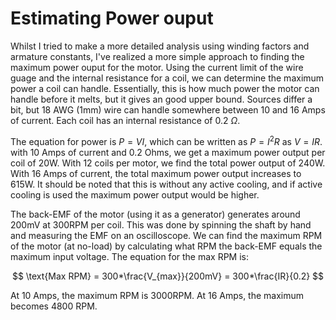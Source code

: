 # Estimating Power ouput 
Whilst I tried to make a more detailed analysis using winding factors and armature constants, I've realized a more simple approach to finding the maximum power ouput for the motor. Using the current limit of the wire guage and the internal resistance for a coil, we can determine the maximum power a coil can handle. Essentially, this is how much power the motor can handle before it melts, but it gives an good upper bound. Sources differ a bit, but 18 AWG (1mm) wire can handle somewhere between 10 and 16 Amps of current. Each coil has an internal resistance of 0.2 $\Omega$.

The equation for power is $P=VI$, which can be written as $P=I^2R$ as $V=IR$. with 10 Amps of current and 0.2 Ohms, we get a maximum power output per coil of 20W. With 12 coils per motor, we find the total power output of 240W. With 16 Amps of current, the total maximum power output increases to 615W. It should be noted that this is without any active cooling, and if active cooling is used the maximum power output would be higher.

The back-EMF of the motor (using it as a generator) generates around 200mV at 300RPM per coil. This was done by spinning the shaft by hand and measuring the EMF on an oscilloscope. We can find the maximum RPM of the motor (at no-load) by calculating what RPM the back-EMF equals the maximum input voltage.  The equation for the max RPM is: 

$$
\text{Max RPM} = 300*\frac{V_{max}}{200mV} = 300*\frac{IR}{0.2}
$$

At 10 Amps, the maximum RPM is 3000RPM. At 16 Amps, the maximum becomes 4800 RPM.

<!--
# Estimating Power output - OLD VERSION
I'm using the equations found in "Axial Flux Permanent Magnet Brushless Machines (2nd edition)" for this. The power estimate centres around calculating an armature constant $K_e$, which specifies the voltage per RPM of the motor. You can find each equation with its book reference below.

## Results

The estimated armature constant of 0.0058 V/RPM. 

At 1000 RPM, the coil would generate 5.8 volts. With an internal resistance of 0.2 $\Omega$, it would supply 84 watts to an optimised load (load resistance = internal resistance). However, this would melt the coil, as the current would be larger than the current rating of the wire. I consider this to be a good thing, as it shows that the motor won't be limited by it's magnetic or electrical design. 

## Calculations - Theory
### Armature constant - $K_e$
The equation for the armature contant is: 

$$ 
K_e = \pi\sqrt{2}pN_1k_{w1}\phi_f    \text{ \hspace{1cm} (eq 2.37)}
$$

Where: 
* p is the number of pole pairs 
* $N_1$ is the number of turns in a coil
* $k_{w1}$ is the winding factor
* $\phi_f$ is the flux across the airgap

This is essentially just Faradays law: 

$$V_{emf} = -N\frac{d\phi}{dt}$$

Where $\frac{d\phi}{dt}$ is expressed in terms of $\phi_f$ and RPM. The winding factor $k_{w1}$ is added to account for voltage drops caused by small phase differences within a coil as a magnet passes over them.   

### Airgap flux - $\phi_f$
The airgap flux $\phi_f$ can be found using the equation: 

$$
\phi_f = \alpha_i B_{mg}\frac{\pi}{8p}D_{outer}^2(1-k_d^2) \text{ \hspace{1cm} (eq 2.28)}
$$

Where: 
* $\alpha_i$ is the ratio between the average $B_{avg}$ and peak $B_{mg}$ magnetic flux density, $\frac{B_{avg}}{B_{mg}}$
* p is the number of pole pairs
* $D_{outer}$ is the outer diameter of the rotor
* $k_d$ is the ratio of the inner and outer diameter of the rotor, $\frac{D_{inner}}{D_{Outer}}$

We can simplify $\alpha_i * B_{mg}$ to $B_{avg}$. The average magnetic field strength can be tedious to solve analytically, which is why I used 3D simulations to estimate it. 

### Winding factor - $k_{w1}$
The winding factor $k_{w1}$ is a correction that accounts for small phase differences in parts of a coil/phase as the magents pass over them. The winding factor is the product of the distribution factor $k_{d1}$ and pitch factor $k_{p1}$. 

$$
k_{w1} = k_{d1}k_{p1}
$$
$$
k_{d1} = \frac{sin(\pi/2m_1)}{q_1sin[\pi/(2m_1q_1)]}
$$
$$
k_{p1}= sin(\beta\frac{\pi}{2})
$$
$$
\beta = \frac{w_c(r)}{\tau(r)}
$$

Where: 
* $m_1$ is the number of phases
* $s_1$ is the number of stator slots
* $q_1$ is the number of stator slots per pole per phase
* $\beta$ is the coil-pitch to pole-pitch ratio
* $w_c(r)$ is the coil pitch, $w_c(r) = \frac{\text{number of coils}}{\text{number of poles}}$ 

* $\tau(r)$ is the pole pitch, $\tau(r) = \frac{s_1}{p}$

-->
